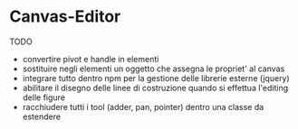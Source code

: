 # Canvas-Editor

TODO
- convertire pivot e handle in elementi
- sostituire negli elementi un oggetto che assegna le propriet' al canvas
- integrare tutto dentro npm per la gestione delle librerie esterne (jquery)
- abilitare il disegno delle linee di costruzione quando si effettua l'editing delle figure
- racchiudere tutti i tool (adder, pan, pointer) dentro una classe da estendere
